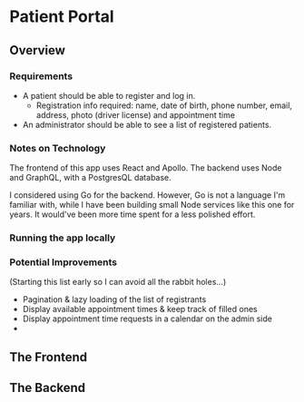 # Patient Portal

## Overview


### Requirements

- A patient should be able to register and log in.
  - Registration info required: name, date of birth, phone number, email, address, photo (driver license) and appointment time
- An administrator should be able to see a list of registered patients.

### Notes on Technology

The frontend of this app uses React and Apollo. The backend uses Node and GraphQL, with a PostgresQL database.

I considered using Go for the backend. However, Go is not a language I'm familiar with, while I have been building small Node services like this one for years. It would've been more time spent for a less polished effort.

### Running the app locally



### Potential Improvements

(Starting this list early so I can avoid all the rabbit holes...)

- Pagination & lazy loading of the list of registrants
- Display available appointment times & keep track of filled ones
- Display appointment time requests in a calendar on the admin side
- 

## The Frontend



## The Backend


